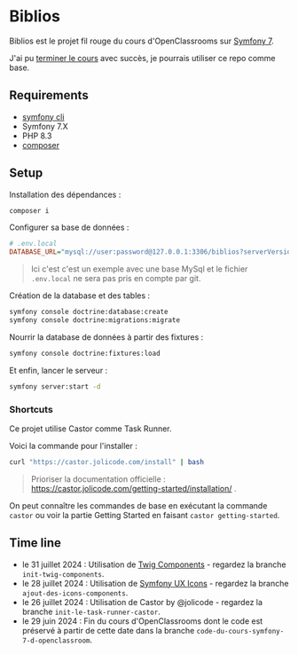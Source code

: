 # Biblios

Biblios est le projet fil rouge du cours d'OpenClassrooms sur [Symfony 7](https://openclassrooms.com/fr/courses/8264046-construisez-un-site-web-a-laide-du-framework-symfony-7).

J'ai pu [terminer le cours](#time-line) avec succès, je pourrais utiliser ce repo comme base.

## Requirements

- [symfony cli](https://symfony.com/download)
- Symfony 7.X
- PHP 8.3
- [composer](https://getcomposer.org/download/)

## Setup

Installation des dépendances :

```bash
composer i
```

Configurer sa base de données :

```ini
# .env.local
DATABASE_URL="mysql://user:password@127.0.0.1:3306/biblios?serverVersion=8.0&charset=utf8"
```

> Ici c'est c'est un exemple avec une base MySql et le fichier `.env.local` ne sera pas pris en compte par git.

Création de la database et des tables :

```bash
symfony console doctrine:database:create
symfony console doctrine:migrations:migrate
```

Nourrir la database de données à partir des fixtures :

```bash
symfony console doctrine:fixtures:load
```

Et enfin, lancer le serveur :

```bash
symfony server:start -d
```

### Shortcuts

Ce projet utilise Castor comme Task Runner.

Voici la commande pour l'installer :

```bash
curl "https://castor.jolicode.com/install" | bash
```

> Prioriser la documentation officielle : https://castor.jolicode.com/getting-started/installation/ .

On peut connaître les commandes de base en exécutant la commande `castor` ou voir la partie Getting Started en faisant `castor getting-started`.

## Time line

- le 31 juillet 2024 : Utilisation de [Twig Components](https://ux.symfony.com/twig-component) - regardez la branche `init-twig-components`.
- le 28 juillet 2024 : Utilisation de [Symfony UX Icons](https://ux.symfony.com/icons) - regardez la branche `ajout-des-icons-components`.
- le 26 juillet 2024 : Utilisation de Castor by @jolicode - regardez la branche `init-le-task-runner-castor`.
- le 29 juin 2024 : Fin du cours d'OpenClassrooms dont le code est préservé à partir de cette date dans la branche `code-du-cours-symfony-7-d-openclassroom`.